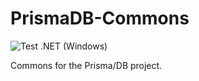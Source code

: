 # PrismaDB-Commons

![Test .NET (Windows)](https://github.com/aprismatic/prismadb-commons/workflows/Test%20.NET%20(Windows)/badge.svg)

Commons for the Prisma/DB project.
